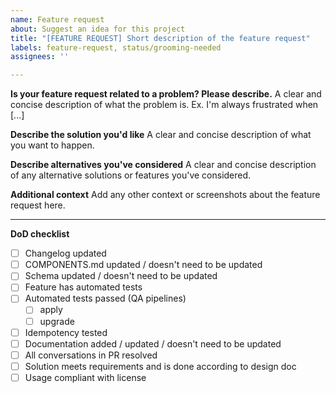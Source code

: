 ```yaml
---
name: Feature request
about: Suggest an idea for this project
title: "[FEATURE REQUEST] Short description of the feature request"
labels: feature-request, status/grooming-needed
assignees: ''

---
```


**Is your feature request related to a problem? Please describe.**
A clear and concise description of what the problem is. Ex. I'm always frustrated when [...]

**Describe the solution you'd like**
A clear and concise description of what you want to happen.

**Describe alternatives you've considered**
A clear and concise description of any alternative solutions or features you've considered.

**Additional context**
Add any other context or screenshots about the feature request here.

---

**DoD checklist**

* [ ] Changelog updated
* [ ] COMPONENTS.md updated / doesn't need to be updated
* [ ] Schema updated / doesn't need to be updated
* [ ] Feature has automated tests
* [ ] Automated tests passed (QA pipelines)
  * [ ] apply
  * [ ] upgrade
* [ ] Idempotency tested
* [ ] Documentation added / updated / doesn't need to be updated
* [ ] All conversations in PR resolved
* [ ] Solution meets requirements and is done according to design doc
* [ ] Usage compliant with license
